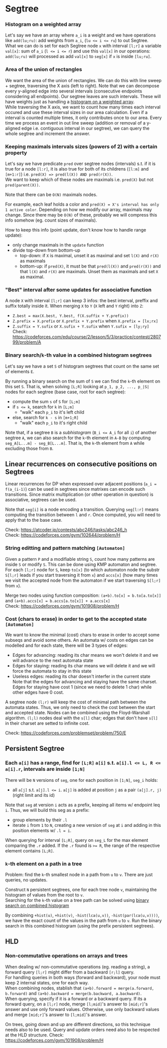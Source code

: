 # Segtree

### <a name="histogram_weighted_array"></a> Histogram on a weighted array
Let's say we have an array where `a_i` is a weight and we have operations like `add(lu;ru)`: add weights from `a_i`, (`lu <= i <= ru`) to out Segtree.  
What we can do is set for each Segtree node `x` with interval `[l;r]` a variable `val[x]`: sum of `a_i` (`l <= i <= r`) and use this `val[x]` in our operations:  
`add(lu;ru)` will processed as add `val[x]` to `seg[x]` if `x` is inside `[lu;ru]`.

### Area of the union of rectangles
We want the area of the union of rectangles.
We can do this with line sweep + segtree, traversing the X axis (left to right). 
Note that we can decompose every y-aligned edge into several intervals (consecutive endpoints considering all endpoints). 
Our segtree leaves are such intervals. These will have weights just as handling a [histogram on a weighted array](#histogram_weighted_array).  
While traversing the X axis, we want to count how many times each interval occured and use these interval sizes in our area calculation.
Even if a interval is counted multiple times, it only contributes once to our area. 
Every time we process an event in out line sweep (addition or removal of a y-aligned edge i.e. contiguous interval in our segtree), we can query the whole segtree and increment the answer.

### Keeping maximals intervals sizes (powers of 2) with a certain property
Let's say we have predicate `pred` over segtree nodes (intervals) s.t. if it is true for a node `[l:r]`, it is also true for both of its childrens (`[l:m]` and `[m+1:r]`) i.e. `pred(X) => pred(l(X)) AND pred(r(X))`.   
We want to keep which of these nodes are maximals i.e. `pred(X)` but not `pred(parent(X))`.  
  
Note that there can be `O(N)` maximals nodes.
  
For example, each leaf holds a color and `pred(X) = X's interval has only 1 active color`. Depending on how we modify our array, maximals may change. Since there may be `O(N)` of these, probably we will compress this info somehow (eg. count sizes of maximals).

How to keep this info (point update, don't know how to handle range update):
- only change maximals in the `update` function 
- divide top-down from bottom-up
  - top-down: if `X` is maximal, unset it as maximal and set `l(X)` and `r(X)` as maximals
  - bottom-up: if `pred(X)`, it must be that `pred(l(X))` and `pred(r(X))` and that `l(X)` and `r(X)` are maximals. Unset them as maximals and set `X` as maximal. 

### "Best" interval after some updates for associative function
A node `X` with interval `[l;r]` can keep 3 infos: the best interval, preffix and suffix totally inside it.
When merging `X` to `Y` (`X` left and `Y` right) into `Z`:  
- `Z.best = max(X.best, Y.best, f(X.suffix + Y.prefix))`
- `Z.prefix = X.prefix` or `X.prefix + Y.prefix` when `X.prefix = [lx;rx]` 
- `Z.suffix = Y.sufix` or `X.sufix + Y.sufix` when `Y.sufix = [ly;ry]`  
Check: https://codeforces.com/edu/course/2/lesson/5/3/practice/contest/280799/problem/A 

### <a name="bin_search_combined_histogram"></a> Binary search/`k`-th value in a combined histogram segtrees

Let's say we have a set `S` of histogram segtrees that count on the same set of elements `E`.  

By running a binary search on the sum of `S` we can find the `k`-th element on this set `S`. 
That is, when solving `[L;R]` looking at `p_1, p_2, ..., p_|S|` nodes for each segtree (base case, root for each segtree):
- compute the sum `s` of `S` for `[L;m]`
- if `s <= k`, search for `k` in `[L;m]`
  - "walk" each `p_i` to it's left child
- else, search for `k - s` in `[m+1;R]`
  - "walk" each `p_i` to it's right child

Note that, if a segtree `B` is a *subhistogram* (`B_i <= A_i` for all `i`) of another segtree `A`, we can also search for the `k`-th element in `A-B` by computing `seg_A[L...m] - seg_B[L...m]`. That is, the `k`-th element from `A` while excluding those from `B`.

## Linear recurrences on consecutive positions on Segtrees

Linear recurrences for DP when expressed over adjacent positions (`a_i = f(a_(i-1)`) can be used in segtrees since matrixes can encode such transitions. Since matrix multiplication (or other operation in question) is associative, segtrees can be used.
  
Note that `seg[i]` is a node encoding a transition. Querying `seg[l:r]` means computing the transition between `l` and `r`. Once computed, you will need to apply that to the base case.  

Check: https://atcoder.jp/contests/abc246/tasks/abc246_h  
Check: https://codeforces.com/gym/102644/problem/H  

### String editting and pattern matching `[Automaton]`
Given a pattern `P` and a modifiable string `S`, count how many patterns are inside `S` or modify `S`. This can be done using KMP automaton and segtree. For each `[l;r]` node for `S`, keep `to[x]` (to which automaton node the substr `S[l;r]` leads if you start traversing it from `x`) and `accs[x]` (how many times we visit the accepted node from the automaton if we start traversing `S[l;r]` from `x`).

Merge two nodes using function composition: `(a+b).to[x] = b.to[a.to[x]]` and `(a+b).accs[x] = b.accs[a.to[x]] + a.accs[x]`  
Check: https://codeforces.com/gym/101908/problem/H

### Cost (chars to erase) in order to get to the accepted state `[Automaton]` 
We want to know the minimal (cost) chars to erase in order to accept some subseqs and avoid some others. 
An automata w/ costs on edges can be modelled and for each state, there will be 3 types of edges:
- Edges for advancing: reading its char means we won't delete it and we will advance to the next automata state
- Edges for staying: reading its char means we will delete it and we will force the automata to stay in this state
- Useless edges: reading its char doesn't interfer in the current state  
Note that the edges for advancing and staying have the same charset. Edges for staying have cost 1 (since we need to delete 1 char) while other edges have 0 cost.

A segtree node `(l;r)` will keep the cost of minimal path between the automata states. Thus, we only need to check the cost between the start and accepted state. Nodes can be combined using the Floyd-Warshall algorithm. `(l;l)` nodes deal with the `s[l]` char; edges that don't have `s[l]` in their charset are setted to infinite cost.

Check: https://codeforces.com/problemset/problem/750/E

## Persistent Segtree

### Each `a[i]` has a range, find for `[L;R]` `a[i]` s.t. `a[i].l <= L, R <= a[i].r`, intervals are inside `[1;N]`

There will be `N` versions of `seg`, one for each position in `[1;N]`, `seg_i` holds:
- all `a[j]` s.t. `a[j].l <= i`. `a[j]` is added at position `j` as a pair `(a[j].r, j)` (right limit and its id)

Note that `seg` at version `i` acts as a prefix, keeping all items w/ endpoint leq `i`. Thus, we will build this seg as a prefix:
- group elements by their `.l`
- iterate `i` from `1` to `N`, creating a new version of `seg` at `i` and adding in this position elements w/ `.l = i`.

When querying for interval `[L;R]`, query on `seg_L` for the max element comparing the `.r` added. If the `.r` found is `>= R`, the range of the respective element contains `[L;R]`.

### `k`-th element on a path in a tree
Problem: find the `k`-th smallest node in a path from `u` to `v`. There are just queries, no updates.  
  
Construct `N` persistent segtrees, one for each tree node `v`, maintaining the histogram of values from the root to `v`.  
Searching for the `k`-th value on a tree path can be solved using [binary search on combined histogram](#bin_search_combined_histogram) 

By combining `+hist(u)`, `+hist(v)`, `-hist(lca(u,v))`, `-hist(par(lca(u,v))))`, we have the exact count of the values in the path from `u` to `v`. Run the binary search in this combined histogram (using the prefix persistent segtrees).


## HLD
### Non-commutative operations on arrays and trees
When dealing w/ non-commutative operations (eg. reading a string), a forward query `[l;r]` might differ from a backward `[r;l]` query.  
For handling queries in both ways (forward and backward), your node must keep 2 internal states, one for each way.  
When combining nodes, stablish that `(a+b).forward = merge(a.forward, b.forward)` and `(a+b).backward = merge(b.backward, a.backward)`.  
When querying, specify if it is a forward or a backward query. If its a forward query, on a `[l;r]` node, merge `[l;mid]`'s answer to `[mid;r]`'s answer and use only forward values. Otherwise, use only backward values and merge `[mid;r]`'s answer to `[l;mid]`'s answer.

On trees, going down and up are different directions, so this technique needs also to be used. Query and update orders need also to be respected at the HLD structure. 
Check: https://codeforces.com/gym/101908/problem/H
